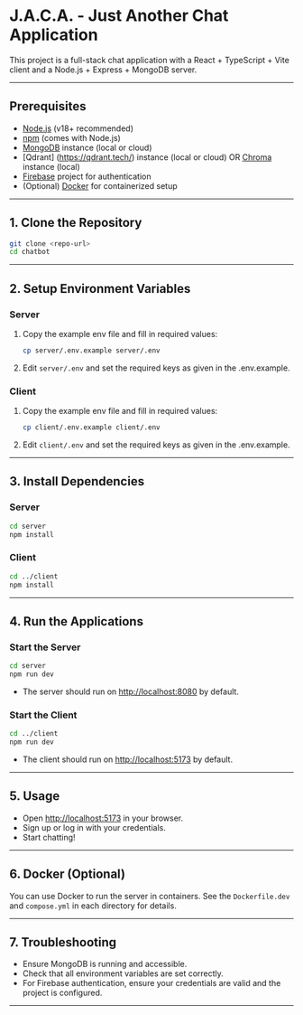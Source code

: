 # J.A.C.A. - Just Another Chat Application

This project is a full-stack chat application with a React + TypeScript + Vite client and a Node.js + Express + MongoDB server.

---

## Prerequisites

- [Node.js](https://nodejs.org/) (v18+ recommended)
- [npm](https://www.npmjs.com/) (comes with Node.js)
- [MongoDB](https://www.mongodb.com/) instance (local or cloud)
- [Qdrant] (https://qdrant.tech/) instance (local or cloud) OR [Chroma](https://www.trychroma.com/) instance (local)
- [Firebase](https://firebase.google.com/) project for authentication
- (Optional) [Docker](https://www.docker.com/) for containerized setup

---

## 1. Clone the Repository

```sh
git clone <repo-url>
cd chatbot
```

---

## 2. Setup Environment Variables

### Server

1. Copy the example env file and fill in required values:
   ```sh
   cp server/.env.example server/.env
   ```
2. Edit `server/.env` and set the required keys as given in the .env.example.

### Client

1. Copy the example env file and fill in required values:
   ```sh
   cp client/.env.example client/.env
   ```
2. Edit `client/.env` and set the required keys as given in the .env.example.
---

## 3. Install Dependencies

### Server

```sh
cd server
npm install
```

### Client

```sh
cd ../client
npm install
```

---

## 4. Run the Applications

### Start the Server

```sh
cd server
npm run dev
```
- The server should run on [http://localhost:8080](http://localhost:8080) by default.

### Start the Client

```sh
cd ../client
npm run dev
```
- The client should run on [http://localhost:5173](http://localhost:5173) by default.

---

## 5. Usage

- Open [http://localhost:5173](http://localhost:5173) in your browser.
- Sign up or log in with your credentials.
- Start chatting!

---

## 6. Docker (Optional)

You can use Docker to run the server in containers. See the `Dockerfile.dev` and `compose.yml` in each directory for details.

---

## 7. Troubleshooting

- Ensure MongoDB is running and accessible.
- Check that all environment variables are set correctly.
- For Firebase authentication, ensure your credentials are valid and the project is configured.

---
